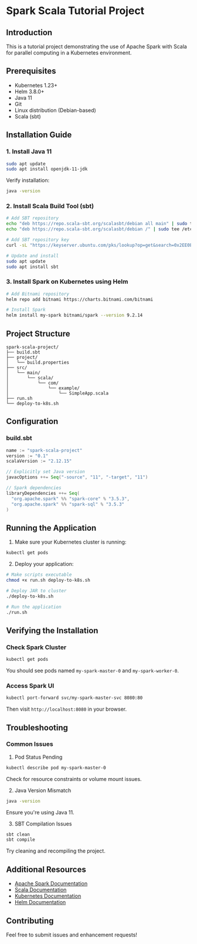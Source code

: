 # Spark Scala Tutorial Project

## Introduction
This is a tutorial project demonstrating the use of Apache Spark with Scala for parallel computing in a Kubernetes environment.

## Prerequisites
- Kubernetes 1.23+
- Helm 3.8.0+
- Java 11
- Git
- Linux distribution (Debian-based)
- Scala (sbt)

## Installation Guide

### 1. Install Java 11
```bash
sudo apt update
sudo apt install openjdk-11-jdk
```
Verify installation:
```bash
java -version
```

### 2. Install Scala Build Tool (sbt)
```bash
# Add SBT repository
echo "deb https://repo.scala-sbt.org/scalasbt/debian all main" | sudo tee /etc/apt/sources.list.d/sbt.list
echo "deb https://repo.scala-sbt.org/scalasbt/debian /" | sudo tee /etc/apt/sources.list.d/sbt_old.list

# Add SBT repository key
curl -sL "https://keyserver.ubuntu.com/pks/lookup?op=get&search=0x2EE0EA64E40A89B84B2DF73499E82A75642AC823" | sudo apt-key add

# Update and install
sudo apt update
sudo apt install sbt
```

### 3. Install Spark on Kubernetes using Helm
```bash
# Add Bitnami repository
helm repo add bitnami https://charts.bitnami.com/bitnami

# Install Spark
helm install my-spark bitnami/spark --version 9.2.14
```

## Project Structure
```
spark-scala-project/
├── build.sbt
├── project/
│   └── build.properties
├── src/
│   └── main/
│       └── scala/
│           └── com/
│               └── example/
│                   └── SimpleApp.scala
├── run.sh
└── deploy-to-k8s.sh
```

## Configuration

### build.sbt
```scala
name := "spark-scala-project"
version := "0.1"
scalaVersion := "2.12.15"

// Explicitly set Java version
javacOptions ++= Seq("-source", "11", "-target", "11")

// Spark dependencies
libraryDependencies ++= Seq(
  "org.apache.spark" %% "spark-core" % "3.5.3",
  "org.apache.spark" %% "spark-sql" % "3.5.3"
)
```

## Running the Application

1. Make sure your Kubernetes cluster is running:
```bash
kubectl get pods
```

2. Deploy your application:
```bash
# Make scripts executable
chmod +x run.sh deploy-to-k8s.sh

# Deploy JAR to cluster
./deploy-to-k8s.sh

# Run the application
./run.sh
```

## Verifying the Installation

### Check Spark Cluster
```bash
kubectl get pods
```
You should see pods named `my-spark-master-0` and `my-spark-worker-0`.

### Access Spark UI
```bash
kubectl port-forward svc/my-spark-master-svc 8080:80
```
Then visit `http://localhost:8080` in your browser.

## Troubleshooting

### Common Issues

1. Pod Status Pending
```bash
kubectl describe pod my-spark-master-0
```
Check for resource constraints or volume mount issues.

2. Java Version Mismatch
```bash
java -version
```
Ensure you're using Java 11.

3. SBT Compilation Issues
```bash
sbt clean
sbt compile
```
Try cleaning and recompiling the project.

## Additional Resources
- [Apache Spark Documentation](https://spark.apache.org/docs/latest/)
- [Scala Documentation](https://docs.scala-lang.org/)
- [Kubernetes Documentation](https://kubernetes.io/docs/)
- [Helm Documentation](https://helm.sh/docs/)

## Contributing
Feel free to submit issues and enhancement requests!

